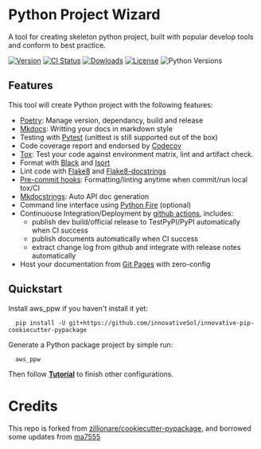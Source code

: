 # Python Project Wizard

A tool for creating skeleton python project, built with popular develop tools and 
conform to best practice.

[![Version](http://img.shields.io/pypi/v/aws_ppw?color=brightgreen)](https://pypi.python.org/pypi/aws_ppw)
[![CI Status](https://github.com/innovativeSol/innovative-pip-cookiecutter-pypackage/actions/workflows/release.yml/badge.svg)](https://github.com/innovativeSol/innovative-pip-cookiecutter-pypackage)
[![Dowloads](https://img.shields.io/pypi/dm/aws_ppw)](https://pypi.org/project/aws_ppw/)
[![License](https://img.shields.io/pypi/l/aws_ppw)](https://opensource.org/licenses/BSD-2-Clause)
![Python Versions](https://img.shields.io/pypi/pyversions/aws_ppw)


## Features

This tool will create Python project with the following features:

* [Poetry]: Manage version, dependancy, build and release
* [Mkdocs]: Writting your docs in markdown style
* Testing with [Pytest] (unittest is still supported out of the box)
* Code coverage report and endorsed by [Codecov]
* [Tox]: Test your code against environment matrix, lint and artifact check.
* Format with [Black] and [Isort]
* Lint code with [Flake8] and [Flake8-docstrings]
* [Pre-commit hooks]: Formatting/linting anytime when commit/run local tox/CI
* [Mkdocstrings]: Auto API doc generation
* Command line interface using [Python Fire] (optional)
* Continuouse Integration/Deployment by [github actions], includes:
    - publish dev build/official release to TestPyPI/PyPI automatically when CI success
    - publish documents automatically when CI success
    - extract change log from github and integrate with release notes automatically
* Host your documentation from [Git Pages] with zero-config

## Quickstart

Install aws_ppw if you haven't install it yet:

```
  pip install -U git+https://github.com/innovativeSol/innovative-pip-cookiecutter-pypackage
```

Generate a Python package project by simple run:

```
  aws_ppw
```

Then follow **[Tutorial](https://innovativeSol.github.io/innovative-pip-cookiecutter-pypackage/tutorial/)** to finish other configurations.

# Credits

This repo is forked from [zillionare/cookiecutter-pypackage](https://github.com/zillionare/cookiecutter-pypackage), and borrowed some updates from [ma7555](https://github.com/ma7555/cookiecutter-pypackage)


[poetry]: https://python-poetry.org/
[mkdocs]: https://www.mkdocs.org
[pytest]: https://pytest.org
[codecov]: https://codecov.io
[tox]: https://tox.readthedocs.io
[black]: https://github.com/psf/black
[isort]: https://github.com/PyCQA/isort
[flake8]: https://flake8.pycqa.org
[flake8-docstrings]: https://pypi.org/project/flake8-docstrings/
[mkdocstrings]: https://mkdocstrings.github.io/
[Python Fire]: https://github.com/google/python-fire
[github actions]: https://github.com/features/actions
[Git Pages]: https://pages.github.com
[Pre-commit hooks]: https://pre-commit.com/
